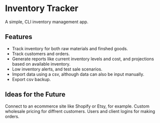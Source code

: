 # Inventory Tracker

A simple, CLI inventory management app.

## Features
- Track inventory for both raw materials and finshed goods.
- Track customers and orders. 
- Generate reports like current inventory levels and cost, and projections based on available inventory.
- Low inventory alerts, and test sale scenarios. 
- Import data using a csv, although data can also be input manually.
- Export csv backup. 

## Ideas for the Future
Connect to an ecommerce site like Shopify or Etsy, for example. 
Custom wholesale pricing for diffrent customers.
Users and client logins for making orders.
